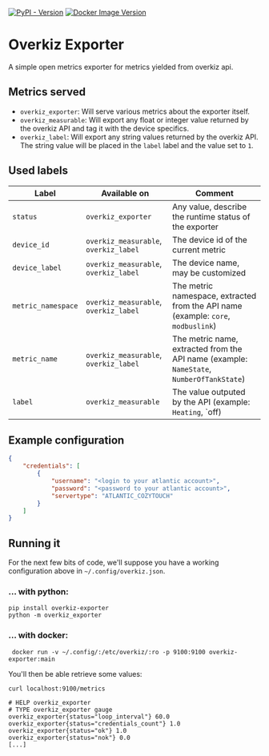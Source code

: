 [![PyPI - Version](https://img.shields.io/pypi/v/overkiz-exporter)](https://pypi.org/project/overkiz-exporter/) [![Docker Image Version](https://img.shields.io/docker/v/jaesivsm/overkiz-exporter)](https://hub.docker.com/r/jaesivsm/overkiz-exporter/tags)

# Overkiz Exporter

A simple open metrics exporter for metrics yielded from overkiz api.

## Metrics served

* `overkiz_exporter`: Will serve various metrics about the exporter itself.
* `overkiz_measurable`: Will export any float or integer value returned by the overkiz API and tag it with the device specifics.
* `overkiz_label`: Will export any string values returned by the overkiz API. The string value will be placed in the `label` label and the value set to `1`.

## Used labels

| Label              | Available on                          | Comment                                                                                  |
|--------------------|---------------------------------------|------------------------------------------------------------------------------------------|
| `status`           | `overkiz_exporter`                    | Any value, describe the runtime status of the exporter                                   |
| `device_id`        | `overkiz_measurable`, `overkiz_label` | The device id of the current metric                                                      |
| `device_label`     | `overkiz_measurable`, `overkiz_label` | The device name, may be customized                                                       |
| `metric_namespace` | `overkiz_measurable`, `overkiz_label` | The metric namespace, extracted from the API name (example: `core`, `modbuslink`)        |
| `metric_name`      | `overkiz_measurable`, `overkiz_label` | The metric name, extracted from the API name (example: `NameState`, `NumberOfTankState`) |
| `label`            | `overkiz_measurable`                  | The value outputed by the API (example: `Heating`, `off)                                 |

## Example configuration

```json
{
    "credentials": [
        {
            "username": "<login to your atlantic account>",
            "password": "<password to your atlantic account>",
            "servertype": "ATLANTIC_COZYTOUCH"
        }
    ]
}
```

## Running it

For the next few bits of code, we'll suppose you have a working configuration above in `~/.config/overkiz.json`.

### ... with python:

```shell
pip install overkiz-exporter
python -m overkiz_exporter
```

### ... with docker:

```shell
 docker run -v ~/.config/:/etc/overkiz/:ro -p 9100:9100 overkiz-exporter:main
```

You'll then be able retrieve some values:

```shell
curl localhost:9100/metrics

# HELP overkiz_exporter
# TYPE overkiz_exporter gauge
overkiz_exporter{status="loop_interval"} 60.0
overkiz_exporter{status="credentials_count"} 1.0
overkiz_exporter{status="ok"} 1.0
overkiz_exporter{status="nok"} 0.0
[...]
```

